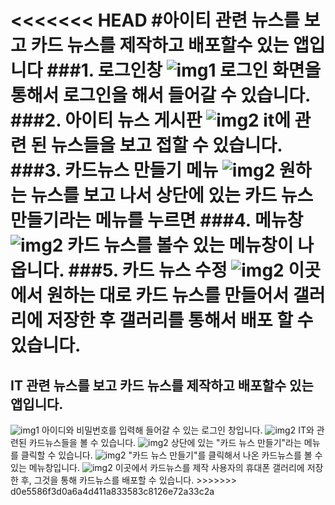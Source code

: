 <<<<<<< HEAD
﻿#아이티 관련 뉴스를 보고 카드 뉴스를 제작하고 배포할수 있는 앱입니다<space><space>
###1. 로그인창
<img src="img/KakaoTalk_20171106_200421213.png" alt="img1">
로그인 화면을 통해서 로그인을 해서 들어갈 수 있습니다.<space><space>
###2. 아이티 뉴스 게시판
<img src="img/KakaoTalk_20171106_200426249.png" alt="img2">
it에 관련 된 뉴스들을 보고 접할 수 있습니다.<space><space>
###3. 카드뉴스 만들기 메뉴
<img src="img/KakaoTalk_20171106_200431288.png" alt="img2">
원하는 뉴스를 보고 나서 상단에 있는 카드 뉴스 만들기라는 메뉴를 누르면 <space><space>
###4. 메뉴창
<img src="img/KakaoTalk_20171106_200435019.png" alt="img2">
카드 뉴스를 볼수 있는 메뉴창이 나옵니다.<space><space>
###5. 카드 뉴스 수정
<img src="img/KakaoTalk_20171106_200442380.png" alt="img2">
이곳에서 원하는 대로 카드 뉴스를 만들어서 갤러리에 저장한 후 갤러리를 통해서 배포 할 수 있습니다.<space><space>
=======
## IT 관련 뉴스를 보고 카드 뉴스를 제작하고 배포할수 있는 앱입니다.

<img src="img/KakaoTalk_20171106_200421213.png" alt="img1">
아이디와 비밀번호를 입력해 들어갈 수 있는 로그인 창입니다.


<img src="img/KakaoTalk_20171106_200426249.png" alt="img2">
IT와 관련된 카드뉴스들을 볼 수 있습니다.


<img src="img/KakaoTalk_20171106_200431288.png" alt="img2">
상단에 있는 "카드 뉴스 만들기"라는 메뉴를 클릭할 수 있습니다.


<img src="img/KakaoTalk_20171106_200435019.png" alt="img2">
"카드 뉴스 만들기"를 클릭해서 나온 카드뉴스를 볼 수 있는 메뉴창입니다.


<img src="img/KakaoTalk_20171106_200442380.png" alt="img2">
이곳에서 카드뉴스를 제작 사용자의 휴대폰 갤러리에 저장한 후, 그것을 통해 카드뉴스를 배포할 수 있습니다.
>>>>>>> d0e5586f3d0a6a4d411a833583c8126e72a33c2a
